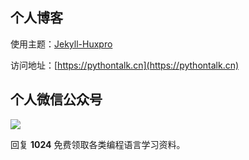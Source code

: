 ## 个人博客

使用主题：[Jekyll-Huxpro](https://github.com/Huxpro/huxpro.github.io)

访问地址：[https://pythontalk.cn](https://pythontalk.cn)

## 个人微信公众号

![](https://pythontalk.cn/img/qrcode.gif)

回复 **1024** 免费领取各类编程语言学习资料。
